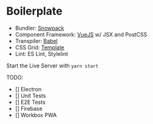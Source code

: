 # Boilerplate

- Bundler: [Snowpack](https://www.snowpack.dev/)
- Component Framework: [VueJS](https://vuejs.org/) w/ JSX and PostCSS
- Transpiler: [Babel](https://babeljs.io/)
- CSS Grid: [Template](https://codepen.io/mirisuzanne/pen/JjPeQYP?editors=0100)
- Lint: ES Lint, Stylelint

Start the Live Server with `yarn start`

TODO:

- [] Electron
- [] Unit Tests
- [] E2E Tests
- [] Firebase
- [] Workbox PWA
